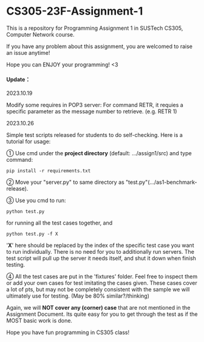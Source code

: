 # CS305-23F-Assignment-1
This is a repository for Programming Assignment 1 in SUSTech CS305, Computer Network course.

If you have any problem about this assignment, you are welcomed to raise an issue anytime!

Hope you can ENJOY your programming! <3



#### Update：

2023.10.19 

Modify some requires in POP3 server: For command RETR, it requies a specific parameter as the message number to retrieve. (e.g. RETR 1)



2023.10.26

Simple test scripts released for students to do self-checking. Here is a tutorial for usage:

① Use cmd under the **project directory** (default: .../assign1/src) and type command:

```
pip install -r requirements.txt
```

② Move your "server.py" to same directory as "test.py"(.../as1-benchmark-release).

③ Use you cmd to run:

```
python test.py
```

for running all the test cases together, and

```
python test.py -f X
```

'**X**' here should be replaced by the index of the specific test case you want to run individually. There is no need for you to additionally run servers. The test script will pull up the server it needs itself, and shut it down when finish testing.

④ All the test cases are put in the 'fixtures' folder. Feel free to inspect them or add your own cases for test imitating the cases given. These cases cover a lot of pts, but may not be completely consistent with the sample we will ultimately use for testing. (May be 80% similar?/thinking)

Again, we will **NOT cover any (corner) case** that are not mentioned in the Assignment Document. Its quite easy for you to get through the test as if the MOST basic work is done.

Hope you have fun programming in CS305 class! 




